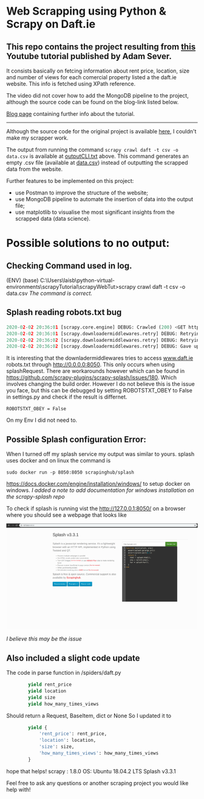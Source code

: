 # Web Scrapping using Python & Scrapy on Daft.ie
## This repo contains the project resulting from [this](https://www.youtube.com/watch?v=cPx621bqgkY&t=14s) Youtube tutorial published by Adam Sever.

It consists basically on fetcing information about rent price, location, size and number of views for each comercial property listed a the daft.ie website. This info is fetched using XPath reference.

The video did not cover how to add the MongoDB pipeline to the project, although the source code can be found on the blog-link listed below.

[Blog page](https://www.cryt.ie/blogs/Scrapy.html) containing further info about the tutorial. 
______________________________________________________________________________________________________________________________

Although the source code for the original project is available [here](https://github.com/avacadoadam/Webscraping-tutorial), I couldn't make my scrapper work.

The output from running the command ```scrapy crawl daft -t csv -o data.csv``` is available at [outputCLI.txt](https://github.com/laisbsc/webScrappingDaft/blob/master/outputCLI.txt) above. This command generates an empty .csv file (available at [data.csv](https://github.com/laisbsc/webScrappingDaft/blob/master/data.csv)) instead of outputting the scrapped data from the website.

Further features to be implemented on this project:
 - use Postman to improve the structure of the website;
 - use MongoDB pipeline to automate the insertion of data into the output file;
 - use matplotlib to visualise the most significant insights from the scrapped data (data science).
 
 
# Possible solutions to no output:

## Checking Command used in log.
(ENV) (base) C:\Users\laisb\python-virtual-environments\scrapyTutorial\scrapyWebTut>scrapy crawl daft -t csv -o data.csv
*The command is correct.*

## Splash reading robots.txt bug
```python
2020-02-02 20:36:01 [scrapy.core.engine] DEBUG: Crawled (200) <GET https://www.daft.ie/robots.txt> (referer: None)
2020-02-02 20:36:01 [scrapy.downloadermiddlewares.retry] DEBUG: Retrying <GET http://0.0.0.0:8050/robots.txt> (failed 1 times): An error occurred while connecting: 10049: The requested address is not valid in its context..
2020-02-02 20:36:02 [scrapy.downloadermiddlewares.retry] DEBUG: Retrying <GET http://0.0.0.0:8050/robots.txt> (failed 2 times): An error occurred while connecting: 10049: The requested address is not valid in its context..
2020-02-02 20:36:02 [scrapy.downloadermiddlewares.retry] DEBUG: Gave up retrying <GET http://0.0.0.0:8050/robots.txt> (failed 3 times): An error occurred while connecting: 10049: The requested address is not valid in its context..
```
It is interesting that the downladermiddlewares tries to access www.daft.ie robots.txt through http://0.0.0.0:8050. This only occurs when using splashRequest. There are workarounds however which can be found in https://github.com/scrapy-plugins/scrapy-splash/issues/180. Which involves changing the build order.
However I do not believe this is the issue you face, but this can be debugged by setting ROBOTSTXT_OBEY to False in settings.py 
and check if the result is differnet.
```
ROBOTSTXT_OBEY = False
```
On my Env I did not need to.


## Possible Splash configuration Error:

When I turned off my splash service my output was similar to yours.
splash uses docker and on linux the command is 
```
sudo docker run -p 8050:8050 scrapinghub/splash
```
https://docs.docker.com/engine/installation/windows/ to setup docker on windows.
*I added a note to add documentation for windows installation on the scrapy-splash repo*

To check if splash is running vist the http://127.0.0.1:8050/ on a browser where you should see a 
webpage that looks like 

![alt text](https://github.com/avacadoadam/webScrappingDaft/blob/master/splashWebpageExample.png)


*I believe this may be the issue*

## Also included a slight code update
The code in parse function in /spiders/daft.py
```python
        yield rent_price
        yield location
        yield size
        yield how_many_times_views
```
Should return a Request, BaseItem, dict or None
So I updated it to 
```python
        yield {
            'rent_price': rent_price,
            'location': location,
            'size': size,
            'how_many_times_views': how_many_times_views
        }
```
hope that helps!
scrapy : 1.8.0
OS: Ubuntu 18.04.2 LTS
Splash v3.3.1

Feel free to ask any questions or another scraping project you would like help with!
